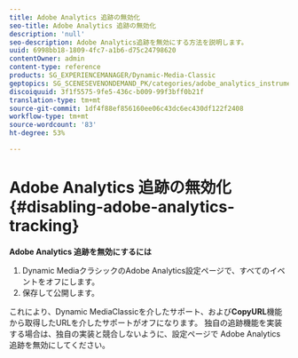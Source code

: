 ```yaml
---
title: Adobe Analytics 追跡の無効化
seo-title: Adobe Analytics 追跡の無効化
description: 'null'
seo-description: Adobe Analytics追跡を無効にする方法を説明します。
uuid: 6998bb18-1809-4fc7-a1b6-d75c24798620
contentOwner: admin
content-type: reference
products: SG_EXPERIENCEMANAGER/Dynamic-Media-Classic
geptopics: SG_SCENESEVENONDEMAND_PK/categories/adobe_analytics_instrumentation_kit
discoiquuid: 3f1f5575-9fe5-436c-b009-99f3bff0b21f
translation-type: tm+mt
source-git-commit: 1df4f88ef856160ee06c43dc6ec430df122f2408
workflow-type: tm+mt
source-wordcount: '83'
ht-degree: 53%

---
```



# Adobe Analytics 追跡の無効化{#disabling-adobe-analytics-tracking}

**Adobe Analytics 追跡を無効にするには**

1. Dynamic MediaクラシックのAdobe Analytics設定ページで、すべてのイベントをオフにします。
1. 保存して公開します。

これにより、Dynamic MediaClassicを介したサポート、および&#x200B;**CopyURL**&#x200B;機能から取得したURLを介したサポートがオフになります。 独自の追跡機能を実装する場合は、独自の実装と競合しないように、設定ページで Adobe Analytics 追跡を無効にしてください。

